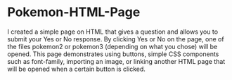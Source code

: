 # Pokemon-HTML-Page
I created a simple page on HTML that gives a question and allows you to submit your Yes or No response.
By clicking Yes or No on the page, one of the files pokemon2 or pokemon3 (depending on what you chose)
will be opened.
This page demonstrates using buttons, simple CSS components such as font-family, importing an image,
or linking another HTML page that will be opened when a certain button is clicked.
